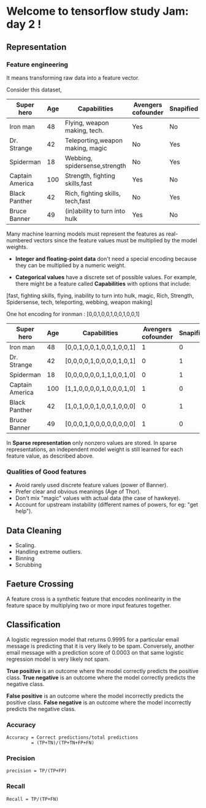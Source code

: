 # Welcome to tensorflow study Jam: day 2 !


## Representation

### Feature engineering
It means transforming raw data into a feature vector. 

Consider this dataset,

| Super hero     | Age   | Capabilities                     | Avengers cofounder|Snapified|
|----------------|-------|----------------------------------|-------------------|---------|        
| Iron man       | 48    | Flying, weapon making, tech.     |     Yes           |    No   |
| Dr. Strange    | 42    | Teleporting,weapon making, magic |     No            |    Yes  |
| Spiderman      | 18    | Webbing, spidersense,strength    |     No            |    Yes  |
| Captain America| 100   | Strength, fighting skills,fast   |     Yes           |    No   |  
| Black Panther  | 42    | Rich, fighting skills, tech,fast |     No            |    Yes  |
| Bruce Banner   | 49    | (in)ability to turn into hulk    |     Yes           |    No   |

Many machine learning models must represent the features as real-numbered vectors since the feature values must be multiplied by the model weights.


- **Integer and floating-point data** don't need a special encoding because they can be multiplied by a numeric weight.

- **Categorical values** have a discrete set of possible values. For example, there might be a feature called **Capabilities** with options that include:

[fast, fighting skills, flying, inability to turn into hulk, magic, Rich, Strength, Spidersense, tech, teleporting, webbing, weapon making]

One hot encoding for ironman : [0,0,1,0,0,1,0,0,1,0,0,1]


| Super hero     | Age   | Capabilities                     | Avengers cofounder|Snapified|
|----------------|-------|----------------------------------|-------------------|---------|        
| Iron man       | 48    | [0,0,1,0,0,1,0,0,1,0,0,1]        |     1             |   0     |
| Dr. Strange    | 42    | [0,0,0,0,1,0,0,0,0,1,0,1]        |     0             |   1     |
| Spiderman      | 18    | [0,0,0,0,0,0,1,1,0,0,1,0]        |     0             |   1     |
| Captain America| 100   | [1,1,0,0,0,0,1,0,0,0,1,0]        |     1             |   0     |
| Black Panther  | 42    | [1,0,1,0,0,1,0,0,1,0,0,0]        |     0             |   1     |
| Bruce Banner   | 49    | [0,0,0,1,0,0,0,0,0,0,0,0]        |     1             |   0     |

In **Sparse representation** only nonzero values are stored. In sparse representations, an independent model weight is still learned for each feature value, as described above.


### Qualities of Good features

- Avoid rarely used discrete feature values (power of Banner).
- Prefer clear and obvious meanings (Age of Thor).
- Don't mix "magic" values with actual data (the case of hawkeye).
- Account for upstream instability (different names of powers, for eg: "get help").

## Data Cleaning
- Scaling.
- Handling extreme outliers.
- Binning
- Scrubbing

## Faeture Crossing

A feature cross is a synthetic feature that encodes nonlinearity in the feature space by multiplying two or more input features together. 

## Classification

A logistic regression model that returns 0.9995 for a particular email message is predicting that it is very likely to be spam. Conversely, another email message with a prediction score of 0.0003 on that same logistic regression model is very likely not spam.

**True positive** is an outcome where the model correctly predicts the positive class.
**True negative** is an outcome where the model correctly predicts the negative class.

**False positive** is an outcome where the model incorrectly predicts the positive class. 
**False negative** is an outcome where the model incorrectly predicts the negative class.

### Accuracy
```
Accuracy = Correct predictions/total predictions
         = (TP+TN)/(TP+TN+FP+FN)
```
### Precision
```
precision = TP/(TP+FP)

```

### Recall

```
Recall = TP/(TP+FN)
```

